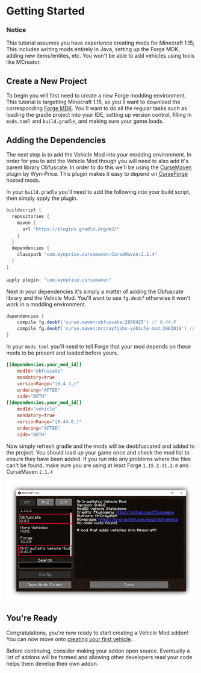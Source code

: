 # Getting Started

### Notice
This tutorial assumes you have experience creating mods for Minecraft 1.15; This includes writing mods entirely in Java, setting up the Forge MDK, adding new items/entites, etc. You won't be able to add vehicles using tools like MCreator.

## Create a New Project

To begin you will first need to create a new Forge modding environment. This tutorial is targetting Minecraft 1.15, so you'll want to download the corresponding [Forge MDK](https://files.minecraftforge.net/maven/net/minecraftforge/forge/index_1.15.2.html).  You'll want to do all the regular tasks such as loading the gradle project into your IDE, setting up version control, filling in `mods.toml` and `build.gradle`, and making sure your game loads.

## Adding the Dependencies

The next step is to add the Vehicle Mod into your modding environment. In order for you to add the Vehicle Mod though you will need to also add it's parent library Obfuscate. In order to do this we'll be using the [CurseMaven](https://github.com/Wyn-Price/CurseMaven) plugin by Wyn-Price. This plugin makes it easy to depend on [CurseForge](https://www.curseforge.com/minecraft/mc-mods) hosted mods.

In your `build.gradle` you'll need to add the following into your build script, then simply apply the plugin.

```gradle
buildscript {
  repositories {
    maven {
      url "https://plugins.gradle.org/m2/"
    }
  }
  dependencies {
    classpath "com.wynprice.cursemaven:CurseMaven:2.1.4"
  }
}

apply plugin: "com.wynprice.cursemaven"
```

Next in your dependencies it's simply a matter of adding the Obfuscate library and the Vehicle Mod. You'll want to use `fg.deobf` otherwise it won't work in a modding environment.

```gradle
dependencies {
	compile fg.deobf('curse.maven:obfuscate:2946425') // 0.44.0
	compile fg.deobf('curse.maven:mrcrayfishs-vehicle-mod:2963019') // 0.4.3
}
```

In your `mods.toml` you'll need to tell Forge that your mod depends on these mods to be present and loaded before yours.

```toml
[[dependencies.your_mod_id]]
    modId="obfuscate"
    mandatory=true
    versionRange="[0.4.3,)"
    ordering="AFTER"
    side="BOTH"
[[dependencies.your_mod_id]]
    modId="vehicle"
    mandatory=true
    versionRange="[0.44.0,)"
    ordering="AFTER"
    side="BOTH"
```

Now simply refresh gradle and the mods will be deobfuscated and added to the project. You should load up your game once and check the mod list to ensure they have been added. If you run into any problems where the files can't be found, make sure you are using at least Forge `1.15.2-31.2.0` and CurseMaven `2.1.4`

![Mod List](img/mod_list.png)

## You're Ready

Congratulations, you're now ready to start creating a Vehicle Mod addon! You can now move onto [creating your first vehicle](/first-vehicle).

Before continuing, consider making your addon open source. Eventually a list of addons will be formed and allowing other developers read your code helps them develop their own addon.
